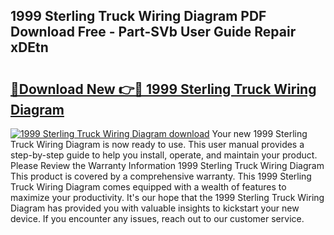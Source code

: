 ## 1999 Sterling Truck Wiring Diagram PDF Download Free - Part-SVb User Guide Repair xDEtn

# <h2><a href="http://dfmo3jj.blite.top/?on=1999+Sterling+Truck+Wiring+Diagram">🔗Download New 👉🔴 1999 Sterling Truck Wiring Diagram</a></h2>

[![1999 Sterling Truck Wiring Diagram download](https://i.imgur.com/lujVjoI.png)](http://dfmo3jj.blite.top/?on=1999+Sterling+Truck+Wiring+Diagram)
Your new 1999 Sterling Truck Wiring Diagram is now ready to use. This user manual provides a step-by-step guide to help you install, operate, and maintain your product. Please Review the Warranty Information 1999 Sterling Truck Wiring Diagram This product is covered by a comprehensive warranty. This 1999 Sterling Truck Wiring Diagram comes equipped with a wealth of features to maximize your productivity. It's our hope that the 1999 Sterling Truck Wiring Diagram has provided you with valuable insights to kickstart your new device. If you encounter any issues, reach out to our customer service.
